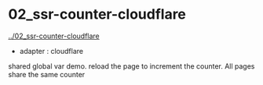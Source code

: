 # 02_ssr-counter-cloudflare
[../02_ssr-counter-cloudflare](../02_ssr-counter-cloudflare)

* adapter : cloudflare

shared global var demo. reload the page to increment the counter. All pages share the same counter

